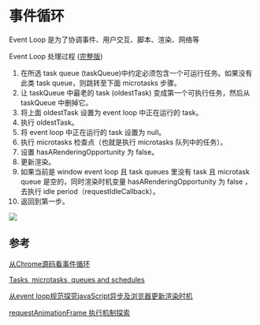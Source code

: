 # 事件循环

Event Loop 是为了协调事件、用户交互、脚本、渲染、网络等

Event Loop 处理过程 ([完整版](https://html.spec.whatwg.org/multipage/webappapis.html#event-loop-processing-model))
1. 在所选 task queue (taskQueue)中约定必须包含一个可运行任务。如果没有此类 task queue，则跳转至下面 microtasks 步骤。
2. 让 taskQueue 中最老的 task (oldestTask) 变成第一个可执行任务，然后从 taskQueue 中删掉它。
3. 将上面 oldestTask 设置为 event loop 中正在运行的 task。
4. 执行 oldestTask。
5. 将 event loop 中正在运行的 task 设置为 null。
6. 执行 microtasks 检查点（也就是执行 microtasks 队列中的任务）。
7. 设置 hasARenderingOpportunity 为 false。
8. 更新渲染。
9. 如果当前是 window event loop 且 task queues 里没有 task 且 microtask queue 是空的，同时渲染时机变量 hasARenderingOpportunity 为 false ，去执行 idle period（requestIdleCallback）。
10. 返回到第一步。

![](https://cdn.jsdelivr.net/gh/wangchiech/image_store/img/202402291348923.png)


## 参考

[从Chrome源码看事件循环](https://zhuanlan.zhihu.com/p/48522249)

[Tasks, microtasks, queues and schedules](https://jakearchibald.com/2015/tasks-microtasks-queues-and-schedules/)

[从event loop规范探究javaScript异步及浏览器更新渲染时机](https://github.com/aooy/blog/issues/5)

[requestAnimationFrame 执行机制探索](https://hentaicracker.github.io/2020/rAF.html#_1-%E4%BB%80%E4%B9%88%E6%98%AF-requestanimationframe)